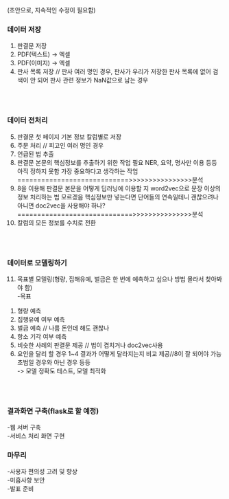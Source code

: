 (초안으로, 지속적인 수정이 필요함)

### 데이터 저장

1. 판결문 저장
2. PDF(텍스트) -> 엑셀
3. PDF(이미지) -> 엑셀
4. 판사 목록 저장 // 판사 여러 명인 경우, 
		판사가 우리가 저장한 판사 목록에 없어 검색이 안 되어 판사 관련 정보가 NaN값으로 남는 경우
<br>
<br>

### 데이터 전처리

5. 판결문 첫 페이지 기본 정보 칼럼별로 저장
6. 주문 처리 // 피고인 여러 명인 경우
7. 언급된 법 추출
8. 판결문 본문의 핵심정보를 추출하기 위한 작업 필요
NER, 요약, 명사만 이용 등등 아직 정하지 못함 가장 중요하다고 생각하는 작업
============================>>>>>>>>>>>>>>>>분석
9. 8을 이용해 판결문 본문을 어떻게 딥러닝에 이용할 지
word2vec으로 문장 이상의 정보 처리하는 법 모르겠음 
핵심정보만 넣는다면 단어들의 연속일테니 괜찮으려나
아니면 doc2vec을 사용해야 하나?  
=============================>>>>>>>>>>>>>>>분석
10. 칼럼의 모든 정보를 수치로 전환
<br>
<br>

### 데이터로 모델링하기

11. 목표별 모델링(형량, 집해유예, 벌금은 한 번에 예측하고 싶으나 방법 몰라서 찾아봐야 함) <br>
-목표
1) 형량 예측
2) 집행유예 여부 예측
3) 벌금 예측 // 나름 돈인데 해도 괜찮나
4) 항소 기각 여부 예측
5) 비슷한 사례의 판결문 제공 // 법이 겹치거나 doc2vec사용
6) 요인을 달리 할 경우 1~4 결과가 어떻게 달라지는지 비교 제공//8이 잘 되어야 가능
초범일 경우와 아닌 경우 등등 <br>
-> 모델 정확도 테스트, 모델 최적화
<br>
<br>

### 결과화면 구축(flask로 할 예정)

-웹 서버 구축 <br>
-서비스 처리 화면 구현

### 마무리

-사용자 편의성 고려 및 향상<br>
-미흡사항 보안<br>
-발표 준비

